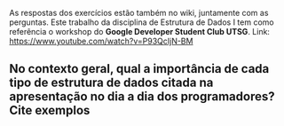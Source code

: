 As respostas dos exercícios estão também no wiki, juntamente com as perguntas.
Este trabalho da disciplina de Estrutura de Dados I tem como referência o workshop do **Google Developer Student Club UTSG**.
Link: https://www.youtube.com/watch?v=P93QcIjN-BM

## No contexto geral, qual a importância de cada tipo de estrutura de dados citada na apresentação no dia a dia dos programadores? Cite exemplos
